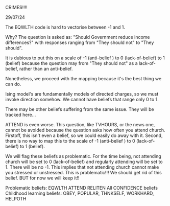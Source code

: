 CRIMES!!!!

29/07/24

The EQWLTH code is hard to vectorise between -1 and 1. 

Why? The question is asked as: "Should Government reduce income differences?" with responses ranging from "They should not" to "They should". 

It is dubious to put this on a scale of -1 (anti-belief ) to 0 (lack-of-belief) to 1 (belief) because the question may from "They should not" as a lack-of-belief, rather than an anti-belief. 

Nonetheless, we proceed with the mapping because it's the best thing we can do. 

Ising model's are fundamentally models of directed charges, so we must invoke direction somehow. We cannot have beliefs that range only 0 to 1. 

There may be other beliefs suffering from the same issue. They will be tracked here... 


ATTEND is even worse. This question, like TVHOURS, or the news one, cannot be avoided because the question asks how often you attend church. Firstoff, this isn't even a belief, so we could easily do away with it. Second, there is no way to map this to the scale of -1 (anti-belief ) to 0 (lack-of-belief) to 1 (belief). 

We will flag these beliefs as problematic. For the time being, not attending church will be set to 0 (lack-of-belief) and regularly attending will be set to 1. There will be no -1. This implies that not attending church cannot make you stressed or unstressed. This is problematic!!! We should get rid of this belief. BUT for now we will keep it!! 




Problematic beliefs:
EQWLTH
ATTEND
RELITEN
All CONFIDENCE beliefs
Childhood learning beliefs: OBEY, POPULAR, THNKSELF, WORKHARD, HELPOTH
